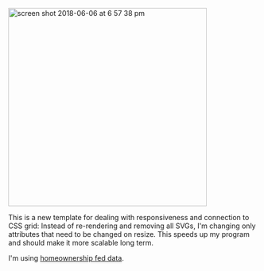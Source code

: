 [<img width="399" alt="screen shot 2018-06-06 at 6 57 38 pm" src="https://user-images.githubusercontent.com/15457713/41069345-801be6b4-69bb-11e8-8716-d8b2ea2870cc.png">](https://ryezzz.github.io/100_days_data_visualization/day_6/)


This is a new template for dealing with responsiveness and connection to CSS grid: Instead of re-rendering and removing all SVGs, I'm changing only attributes that need to be changed on resize. This speeds up my program and should make it more scalable long term.

I'm using [homeownership fed data](https://fred.stlouisfed.org/series/RSAHORUSQ156S).
